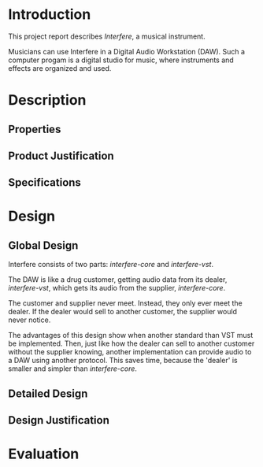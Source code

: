 # Introduction
<!-- Give a general description of your system. For example, what are the
goals of the system? Who are the users of the system? Why are they interested
in using this system? -->
This project report describes *Interfere*, a musical instrument.

Musicians can use Interfere in a Digital Audio Workstation (DAW). Such a
computer progam is a digital studio for music, where instruments and effects
are organized and used.

# Description

## Properties
<!-- Global description of the product and its properties. Although this is a
global description, it is important that you try to describe the properties
explicitly. So do not accept any implicit assumptions. The description can be
illustrated with information about the user interface, for example
screenshots or other illustrative information.-->

## Product Justification
<!-- Here you explain why it is worthwhile to build your system. What other
(similar) products are available? What are the typical (new and innovative)
contributions of your system? -->

## Specifications
<!-- A more detailed description of the properties mentioned in section 2.1.
It would be good to give some underlying models, for example Use Case
Diagrams with an explanatory description. -->

# Design

## Global Design
<!-- Describe the components (modules) of your system and the
interconnections between those components. You should explicitly describe the
role of each component. Explain why the components together actually do what
they are supposed to do. Make sure that this distinction between the
components is in line with the way in which you implemented the system. -->
Interfere consists of two parts: *interfere-core* and *interfere-vst*.

The DAW is like a drug customer, getting audio data from its dealer, 
*interfere-vst*, which gets its audio from the supplier, *interfere-core*.

The customer and supplier never meet. Instead, they
only ever meet the dealer. If the dealer would sell to another customer, the supplier would never notice.

The advantages of this design show when another standard than
VST must be implemented. Then, just like how the dealer can sell to another
customer without the supplier knowing, another implementation can provide audio to a DAW
using another protocol. This saves time, because the 'dealer' is smaller and simpler than *interfere-core*.

## Detailed Design
<!-- Give a detailed design in terms of data structures and algorithms, for
example the classes, methods and attributes. Explain the idea behind the most
important methods and attributes. Make sure that your descriptions are clear
and consistent, such that a future programmer would be able to further
improve or extend the system. -->

## Design Justification
<!-- Explain why your design is a good design. Here you should focus on your
design decisions including technical details. Give possible design
alternatives and describe how you chose between these alternatives. -->

# Evaluation
<!-- Here you should evaluate your project, for example: are you satisfied
with your product? What are the unsolved issues? Are you satisfied with your
development process (that is the process which resulted in your product)?

What did you learn? Describe and analyse the factors which determined your
process and product. What are the consequences for future work? How would you
operate in a future project?
-->
